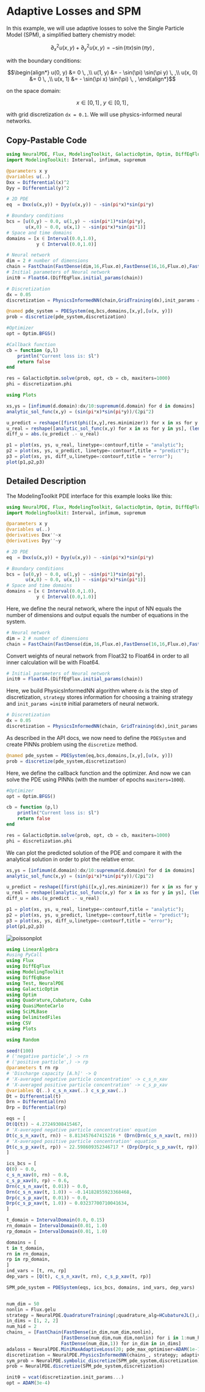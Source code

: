 # Adaptive Losses and SPM

In this example, we will use adaptive losses to solve the Single Particle Model (SPM), a simplified battery chemistry model:

```math
∂^2_x u(x, y) + ∂^2_y u(x, y) = - \sin(\pi x) \sin(\pi y) \, ,
```

with the boundary conditions:

```math
\begin{align*}
u(0, y) &= 0 \, ,\\
u(1, y) &= - \sin(\pi) \sin(\pi y) \, ,\\
u(x, 0) &= 0 \, ,\\
u(x, 1) &=  - \sin(\pi x) \sin(\pi) \, ,
\end{align*}
```

on the space domain:

```math
x \in [0, 1] \, , \ y \in [0, 1] \, ,
```

with grid discretization `dx = 0.1`. We will use physics-informed neural networks.

## Copy-Pastable Code

```julia
using NeuralPDE, Flux, ModelingToolkit, GalacticOptim, Optim, DiffEqFlux
import ModelingToolkit: Interval, infimum, supremum

@parameters x y
@variables u(..)
Dxx = Differential(x)^2
Dyy = Differential(y)^2

# 2D PDE
eq  = Dxx(u(x,y)) + Dyy(u(x,y)) ~ -sin(pi*x)*sin(pi*y)

# Boundary conditions
bcs = [u(0,y) ~ 0.0, u(1,y) ~ -sin(pi*1)*sin(pi*y),
       u(x,0) ~ 0.0, u(x,1) ~ -sin(pi*x)*sin(pi*1)]
# Space and time domains
domains = [x ∈ Interval(0.0,1.0),
           y ∈ Interval(0.0,1.0)]

# Neural network
dim = 2 # number of dimensions
chain = FastChain(FastDense(dim,16,Flux.σ),FastDense(16,16,Flux.σ),FastDense(16,1))
# Initial parameters of Neural network
initθ = Float64.(DiffEqFlux.initial_params(chain))

# Discretization
dx = 0.05
discretization = PhysicsInformedNN(chain,GridTraining(dx),init_params =initθ)

@named pde_system = PDESystem(eq,bcs,domains,[x,y],[u(x, y)])
prob = discretize(pde_system,discretization)

#Optimizer
opt = Optim.BFGS()

#Callback function
cb = function (p,l)
    println("Current loss is: $l")
    return false
end

res = GalacticOptim.solve(prob, opt, cb = cb, maxiters=1000)
phi = discretization.phi

using Plots

xs,ys = [infimum(d.domain):dx/10:supremum(d.domain) for d in domains]
analytic_sol_func(x,y) = (sin(pi*x)*sin(pi*y))/(2pi^2)

u_predict = reshape([first(phi([x,y],res.minimizer)) for x in xs for y in ys],(length(xs),length(ys)))
u_real = reshape([analytic_sol_func(x,y) for x in xs for y in ys], (length(xs),length(ys)))
diff_u = abs.(u_predict .- u_real)

p1 = plot(xs, ys, u_real, linetype=:contourf,title = "analytic");
p2 = plot(xs, ys, u_predict, linetype=:contourf,title = "predict");
p3 = plot(xs, ys, diff_u,linetype=:contourf,title = "error");
plot(p1,p2,p3)
```

## Detailed Description

The ModelingToolkit PDE interface for this example looks like this:

```julia
using NeuralPDE, Flux, ModelingToolkit, GalacticOptim, Optim, DiffEqFlux
import ModelingToolkit: Interval, infimum, supremum

@parameters x y
@variables u(..)
@derivatives Dxx''~x
@derivatives Dyy''~y

# 2D PDE
eq  = Dxx(u(x,y)) + Dyy(u(x,y)) ~ -sin(pi*x)*sin(pi*y)

# Boundary conditions
bcs = [u(0,y) ~ 0.0, u(1,y) ~ -sin(pi*1)*sin(pi*y),
       u(x,0) ~ 0.0, u(x,1) ~ -sin(pi*x)*sin(pi*1)]
# Space and time domains
domains = [x ∈ Interval(0.0,1.0),
           y ∈ Interval(0.0,1.0)]
```

Here, we define the neural network, where the input of NN equals the number of dimensions and output equals the number of equations in the system.


```julia
# Neural network
dim = 2 # number of dimensions
chain = FastChain(FastDense(dim,16,Flux.σ),FastDense(16,16,Flux.σ),FastDense(16,1))
```

Convert weights of neural network from Float32 to Float64 in order to all inner calculation will be with Float64.

```julia
# Initial parameters of Neural network
initθ = Float64.(DiffEqFlux.initial_params(chain))
```

Here, we build PhysicsInformedNN algorithm where `dx` is the step of discretization, `strategy` stores information for choosing a training strategy and
`init_params =initθ` initial parameters of neural network.

```julia
# Discretization
dx = 0.05
discretization = PhysicsInformedNN(chain, GridTraining(dx),init_params =initθ)
```

As described in the API docs, we now need to define the `PDESystem` and create PINNs problem using the `discretize` method.

```julia
@named pde_system = PDESystem(eq,bcs,domains,[x,y],[u(x, y)])
prob = discretize(pde_system,discretization)
```

Here, we define the callback function and the optimizer. And now we can solve the PDE using PINNs
(with the number of epochs `maxiters=1000`).

```julia
#Optimizer
opt = Optim.BFGS()

cb = function (p,l)
    println("Current loss is: $l")
    return false
end

res = GalacticOptim.solve(prob, opt, cb = cb, maxiters=1000)
phi = discretization.phi
```

We can plot the predicted solution of the PDE and compare it with the analytical solution in order to plot the relative error.

```julia
xs,ys = [infimum(d.domain):dx/10:supremum(d.domain) for d in domains]
analytic_sol_func(x,y) = (sin(pi*x)*sin(pi*y))/(2pi^2)

u_predict = reshape([first(phi([x,y],res.minimizer)) for x in xs for y in ys],(length(xs),length(ys)))
u_real = reshape([analytic_sol_func(x,y) for x in xs for y in ys], (length(xs),length(ys)))
diff_u = abs.(u_predict .- u_real)

p1 = plot(xs, ys, u_real, linetype=:contourf,title = "analytic");
p2 = plot(xs, ys, u_predict, linetype=:contourf,title = "predict");
p3 = plot(xs, ys, diff_u,linetype=:contourf,title = "error");
plot(p1,p2,p3)
```

![poissonplot](https://user-images.githubusercontent.com/12683885/90962648-2db35980-e4ba-11ea-8e58-f4f07c77bcb9.png)

```julia
using LinearAlgebra
#using PyCall
using Flux
using DiffEqFlux
using ModelingToolkit
using DiffEqBase
using Test, NeuralPDE
using GalacticOptim
using Optim
using Quadrature,Cubature, Cuba
using QuasiMonteCarlo
using SciMLBase
using DelimitedFiles
using CSV
using Plots

using Random

seed!(100)
# ('negative particle',) -> rn
# ('positive particle',) -> rp
@parameters t rn rp
# 'Discharge capacity [A.h]' -> Q
# 'X-averaged negative particle concentration' -> c_s_n_xav
# 'X-averaged positive particle concentration' -> c_s_p_xav
@variables Q(..) c_s_n_xav(..) c_s_p_xav(..)
Dt = Differential(t)
Drn = Differential(rn)
Drp = Differential(rp)

eqs = [
Dt(Q(t)) ~ 4.27249308415467,
# 'X-averaged negative particle concentration' equation
Dt(c_s_n_xav(t, rn)) ~ 8.813457647415216 * (Drn(Drn(c_s_n_xav(t, rn))) + 2 / rn * Drn(c_s_n_xav(t, rn))),
# 'X-averaged positive particle concentration' equation
Dt(c_s_p_xav(t, rp)) ~ 22.598609352346717 * (Drp(Drp(c_s_p_xav(t, rp))) + 2 / rp * Drp(c_s_p_xav(t, rp))),
]

ics_bcs = [
Q(0) ~ 0.0,
c_s_n_xav(0, rn) ~ 0.8,
c_s_p_xav(0, rp) ~ 0.6,
Drn(c_s_n_xav(t, 0.01)) ~ 0.0,
Drn(c_s_n_xav(t, 1.0)) ~ -0.14182855923368468,
Drp(c_s_p_xav(t, 0.01)) ~ 0.0,
Drp(c_s_p_xav(t, 1.0)) ~ 0.03237700710041634,
]

t_domain = IntervalDomain(0.0, 0.15) 
rn_domain = IntervalDomain(0.01, 1.0)
rp_domain = IntervalDomain(0.01, 1.0)

domains = [
t in t_domain,
rn in rn_domain,
rp in rp_domain,
]
ind_vars = [t, rn, rp]
dep_vars = [Q(t), c_s_n_xav(t, rn), c_s_p_xav(t, rp)]

SPM_pde_system = PDESystem(eqs, ics_bcs, domains, ind_vars, dep_vars)


num_dim = 50
nonlin = Flux.gelu
strategy = NeuralPDE.QuadratureTraining(;quadrature_alg=HCubatureJL(),abstol=1e-4, reltol=1, maxiters=2000, batch=0)
in_dims = [1, 2, 2]
num_hid = 2
chains_ = [FastChain(FastDense(in_dim,num_dim,nonlin),
                    [FastDense(num_dim,num_dim,nonlin) for i in 1:num_hid]...,
                    FastDense(num_dim,1)) for in_dim in in_dims]
adaloss = NeuralPDE.MiniMaxAdaptiveLoss(20; pde_max_optimiser=ADAM(1e-1), bc_max_optimiser=ADAM(1e1), pde_loss_weights=1e-3, bc_loss_weights=1e3)
discretization = NeuralPDE.PhysicsInformedNN(chains_, strategy; adaptive_loss=adaloss)
sym_prob = NeuralPDE.symbolic_discretize(SPM_pde_system,discretization)
prob = NeuralPDE.discretize(SPM_pde_system,discretization)

initθ = vcat(discretization.init_params...)
opt = ADAM(3e-4)
```
